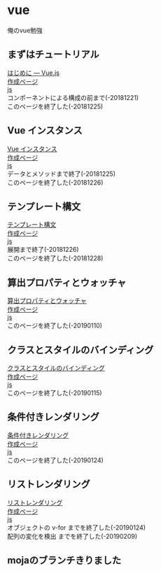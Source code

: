 # vue
俺のvue勉強

## まずはチュートリアル
[はじめに — Vue.js](https://jp.vuejs.org/v2/guide/)  
[作成ページ](tutorial.html)  
[js](js/script.js)  
コンポーネントによる構成の前まで(-20181221)  
このページを終了した(-20181225)  

## Vue インスタンス
[Vue インスタンス](https://jp.vuejs.org/v2/guide/instance.html)  
[作成ページ](instance.html)  
[js](js/instance.js)  
データとメソッドまで終了(-20181225)  
このページを終了した(-20181226)  

## テンプレート構文
[テンプレート構文](https://jp.vuejs.org/v2/guide/syntax.html)  
[作成ページ](syntax.html)  
[js](js/syntax.js)  
展開まで終了(-20181226)  
このページを終了した(-20181228)  

## 算出プロパティとウォッチャ
[算出プロパティとウォッチャ](https://jp.vuejs.org/v2/guide/computed.html)  
[作成ページ](computed.html)  
[js](js/computed.js)  
このページを終了した(-20190110)  

## クラスとスタイルのバインディング
[クラスとスタイルのバインディング](https://jp.vuejs.org/v2/guide/class-and-style.html)  
[作成ページ](class.html)  
[js](js/class.js)  
このページを終了した(-20190115)  

## 条件付きレンダリング
[条件付きレンダリング](https://jp.vuejs.org/v2/guide/conditional.html)  
[作成ページ](conditional.html)  
[js](js/conditional.js)  
このページを終了した(-20190124)  

## リストレンダリング
[リストレンダリング](https://jp.vuejs.org/v2/guide/list.html)  
[作成ページ](list.html)  
[js](js/list.js)  
オブジェクトの v-for までを終了した(-20190124)  
配列の変化を検出 までを終了した(-20190209)

## mojaのブランチきりました